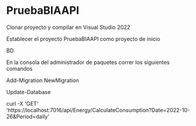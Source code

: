 # PruebaBIAAPI
Clonar proyecto y compilar en Visual Studio 2022

Establecer el proyecto PruebaBIAAPI como proyecto de inicio


BD

En la consola del administrador de paquetes correr los siguientes comandos

Add-Migration NewMigration

Update-Database


curl -X 'GET' \
  'https://localhost:7016/api/Energy/CalculateConsumption?Date=2022-10-26&Period=daily'
  
  

